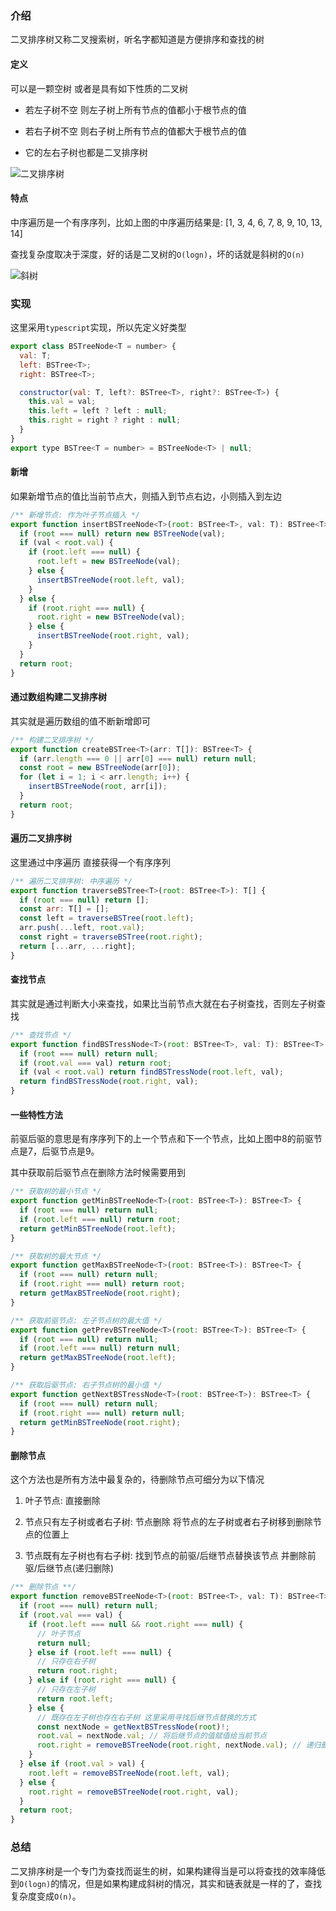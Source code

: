 ### 介绍

二叉排序树又称二叉搜索树，听名字都知道是方便排序和查找的树

#### 定义

可以是一颗空树 或者是具有如下性质的二叉树

-  若左子树不空 则左子树上所有节点的值都小于根节点的值

- 若右子树不空 则右子树上所有节点的值都大于根节点的值

-  它的左右子树也都是二叉排序树

![二叉排序树](https://cdn.wenye123.com/blog/202207101601556.png)

#### 特点

中序遍历是一个有序序列，比如上图的中序遍历结果是: [1, 3, 4, 6, 7, 8, 9, 10, 13, 14]

查找复杂度取决于深度，好的话是二叉树的`O(logn)`，坏的话就是斜树的`O(n)`

![斜树](https://cdn.wenye123.com/blog/202207101605976.png)

### 实现

这里采用`typescript`实现，所以先定义好类型

```javascript
export class BSTreeNode<T = number> {
  val: T;
  left: BSTree<T>;
  right: BSTree<T>;

  constructor(val: T, left?: BSTree<T>, right?: BSTree<T>) {
    this.val = val;
    this.left = left ? left : null;
    this.right = right ? right : null;
  }
}
export type BSTree<T = number> = BSTreeNode<T> | null;
```

#### 新增

如果新增节点的值比当前节点大，则插入到节点右边，小则插入到左边

```javascript
/** 新增节点: 作为叶子节点插入 */
export function insertBSTreeNode<T>(root: BSTree<T>, val: T): BSTree<T> {
  if (root === null) return new BSTreeNode(val);
  if (val < root.val) {
    if (root.left === null) {
      root.left = new BSTreeNode(val);
    } else {
      insertBSTreeNode(root.left, val);
    }
  } else {
    if (root.right === null) {
      root.right = new BSTreeNode(val);
    } else {
      insertBSTreeNode(root.right, val);
    }
  }
  return root;
}
```

#### 通过数组构建二叉排序树

其实就是遍历数组的值不断新增即可

```javascript
/** 构建二叉排序树 */
export function createBSTree<T>(arr: T[]): BSTree<T> {
  if (arr.length === 0 || arr[0] === null) return null;
  const root = new BSTreeNode(arr[0]);
  for (let i = 1; i < arr.length; i++) {
    insertBSTreeNode(root, arr[i]);
  }
  return root;
}
```

#### 遍历二叉排序树

这里通过中序遍历 直接获得一个有序序列

```javascript
/** 遍历二叉排序树: 中序遍历 */
export function traverseBSTree<T>(root: BSTree<T>): T[] {
  if (root === null) return [];
  const arr: T[] = [];
  const left = traverseBSTree(root.left);
  arr.push(...left, root.val);
  const right = traverseBSTree(root.right);
  return [...arr, ...right];
}
```

#### 查找节点

其实就是通过判断大小来查找，如果比当前节点大就在右子树查找，否则左子树查找

```javascript
/** 查找节点 */
export function findBSTressNode<T>(root: BSTree<T>, val: T): BSTree<T> {
  if (root === null) return null;
  if (root.val === val) return root;
  if (val < root.val) return findBSTressNode(root.left, val);
  return findBSTressNode(root.right, val);
}
```

#### 一些特性方法

前驱后驱的意思是有序序列下的上一个节点和下一个节点，比如上图中8的前驱节点是7，后驱节点是9。

其中获取前后驱节点在删除方法时候需要用到

```javascript
/** 获取树的最小节点 */
export function getMinBSTreeNode<T>(root: BSTree<T>): BSTree<T> {
  if (root === null) return null;
  if (root.left === null) return root;
  return getMinBSTreeNode(root.left);
}

/** 获取树的最大节点 */
export function getMaxBSTreeNode<T>(root: BSTree<T>): BSTree<T> {
  if (root === null) return null;
  if (root.right === null) return root;
  return getMaxBSTreeNode(root.right);
}

/** 获取前驱节点: 左子节点树的最大值 */
export function getPrevBSTreeNode<T>(root: BSTree<T>): BSTree<T> {
  if (root === null) return null;
  if (root.left === null) return null;
  return getMaxBSTreeNode(root.left);
}

/** 获取后驱节点: 右子节点树的最小值 */
export function getNextBSTressNode<T>(root: BSTree<T>): BSTree<T> {
  if (root === null) return null;
  if (root.right === null) return null;
  return getMinBSTreeNode(root.right);
}
```

#### 删除节点

这个方法也是所有方法中最复杂的，待删除节点可细分为以下情况

1. 叶子节点: 直接删除

2. 节点只有左子树或者右子树: 节点删除 将节点的左子树或者右子树移到删除节点的位置上

3. 节点既有左子树也有右子树: 找到节点的前驱/后继节点替换该节点 并删除前驱/后继节点(递归删除)

```javascript
/** 删除节点 **/
export function removeBSTreeNode<T>(root: BSTree<T>, val: T): BSTree<T> {
  if (root === null) return null;
  if (root.val === val) {
    if (root.left === null && root.right === null) {
      // 叶子节点
      return null;
    } else if (root.left === null) {
      // 只存在右子树
      return root.right;
    } else if (root.right === null) {
      // 只存在左子树
      return root.left;
    } else {
      // 既存在左子树也存在右子树 这里采用寻找后继节点替换的方式
      const nextNode = getNextBSTressNode(root)!;
      root.val = nextNode.val; // 将后继节点的值赋值给当前节点
      root.right = removeBSTreeNode(root.right, nextNode.val); // 递归删除后继节点
    }
  } else if (root.val > val) {
    root.left = removeBSTreeNode(root.left, val);
  } else {
    root.right = removeBSTreeNode(root.right, val);
  }
  return root;
}
```

### 总结

二叉排序树是一个专门为查找而诞生的树，如果构建得当是可以将查找的效率降低到`O(logn)`的情况，但是如果构建成斜树的情况，其实和链表就是一样的了，查找复杂度变成`O(n)`。

